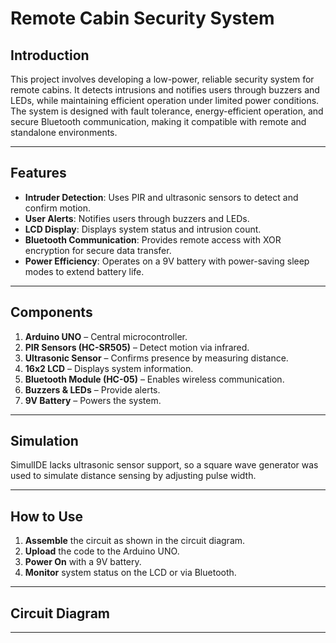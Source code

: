 # Remote Cabin Security System

## Introduction
This project involves developing a low-power, reliable security system for remote cabins. It detects intrusions and notifies users through buzzers and LEDs, while maintaining efficient operation under limited power conditions. The system is designed with fault tolerance, energy-efficient operation, and secure Bluetooth communication, making it compatible with remote and standalone environments.

---

## Features
- **Intruder Detection**: Uses PIR and ultrasonic sensors to detect and confirm motion.
- **User Alerts**: Notifies users through buzzers and LEDs.
- **LCD Display**: Displays system status and intrusion count.
- **Bluetooth Communication**: Provides remote access with XOR encryption for secure data transfer.
- **Power Efficiency**: Operates on a 9V battery with power-saving sleep modes to extend battery life.

---

## Components
1. **Arduino UNO** – Central microcontroller.
2. **PIR Sensors (HC-SR505)** – Detect motion via infrared.
3. **Ultrasonic Sensor** – Confirms presence by measuring distance.
4. **16x2 LCD** – Displays system information.
5. **Bluetooth Module (HC-05)** – Enables wireless communication.
6. **Buzzers & LEDs** – Provide alerts.
7. **9V Battery** – Powers the system.

---

## Simulation
SimulIDE lacks ultrasonic sensor support, so a square wave generator was used to simulate distance sensing by adjusting pulse width.


---

## How to Use
1. **Assemble** the circuit as shown in the circuit diagram.
2. **Upload** the code to the Arduino UNO.
3. **Power On** with a 9V battery.
4. **Monitor** system status on the LCD or via Bluetooth.

---

## Circuit Diagram


---

